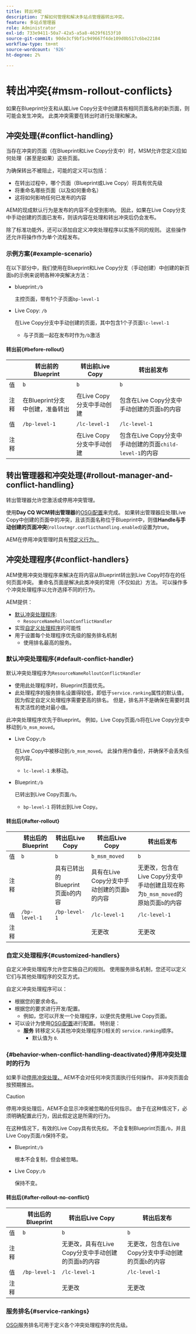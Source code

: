 ```yaml
---
title: 转出冲突
description: 了解如何管理和解决多站点管理器转出冲突。
feature: 多站点管理器
role: Administrator
exl-id: 733e9411-50a7-42a5-a5a8-4629f6153f10
source-git-commit: 90de3cf9bf1c949667f4de109d0b517c6be22184
workflow-type: tm+mt
source-wordcount: '926'
ht-degree: 2%

---
```


# 转出冲突{#msm-rollout-conflicts}

如果在Blueprint分支和从属Live Copy分支中创建具有相同页面名称的新页面，则可能会发生冲突。 此类冲突需要在转出时进行处理和解决。

## 冲突处理{#conflict-handling}

当存在冲突的页面（在Blueprint和Live Copy分支中）时，MSM允许您定义应如何处理（甚至是如果）这些页面。

为确保转出不被阻止，可能的定义可以包括：

* 在转出过程中，哪个页面（Blueprint或Live Copy）将具有优先级
* 将重命名哪些页面（以及如何重命名）
* 这将如何影响任何已发布的内容

AEM的现成默认行为是发布的内容不会受到影响。 因此，如果在Live Copy分支中手动创建的页面已发布，则该内容在处理和转出冲突后仍会发布。

除了标准功能外，还可以添加自定义冲突处理程序以实施不同的规则。 这些操作还允许将操作作为单个流程发布。

### 示例方案{#example-scenario}

在以下部分中，我们使用在Blueprint和Live Copy分支（手动创建）中创建的新页面`b`的示例来说明各种冲突解决方法：

* blueprint:`/b`

   主控页面，带有1个子页面`bp-level-1`

* Live Copy: `/b`

   在Live Copy分支中手动创建的页面，其中包含1个子页面`lc-level-1`

   * 与子页面一起在发布时作为`/b`激活

#### 转出前{#before-rollout}

|  | 转出前的Blueprint | 转出前Live Copy | 转出前发布 |
|---|---|---|---|
| 值 | `b` | `b` | `b` |
| 注释 | 在Blueprint分支中创建，准备转出 | 在Live Copy分支中手动创建 | 包含在Live Copy分支中手动创建的页面`b`的内容 |
| 值 | `/bp-level-1` | `/lc-level-1` | `/lc-level-1` |
| 注释 |  | 在Live Copy分支中手动创建 | 包含在Live Copy分支中手动创建的页面`child-level-1`的内容 |

## 转出管理器和冲突处理{#rollout-manager-and-conflict-handling}

转出管理器允许您激活或停用冲突管理。

使用&#x200B;**Day CQ WCM转出管理器**&#x200B;的[OSGi配置](/help/implementing/deploying/configuring-osgi.md)来完成。 如果转出管理器应处理Live Copy中创建的页面中的冲突，且该页面名称位于Blueprint中，则值&#x200B;**Handle与手动创建的页面冲突**(`rolloutmgr.conflicthandling.enabled`)设置为true。

AEM在停用冲突管理时具有[预定义行为。](#behavior-when-conflict-handling-deactivated)

## 冲突处理程序{#conflict-handlers}

AEM使用冲突处理程序来解决在将内容从Blueprint转出到Live Copy时存在的任何页面冲突。 重命名页面是解决此类冲突的常用（不仅如此）方法。 可以操作多个冲突处理程序以允许选择不同的行为。

AEM提供：

* [默认冲突处理程序](#default-conflict-handler):
   * `ResourceNameRolloutConflictHandler`
* 实现[自定义处理程序](#customized-handlers)的可能性
* 用于设置每个处理程序优先级的服务排名机制
   * 使用排名最高的服务。

### 默认冲突处理程序{#default-conflict-handler}

默认冲突处理程序为`ResourceNameRolloutConflictHandler`

* 使用此处理程序时，Blueprint页面优先。
* 此处理程序的服务排名设置得较低，即低于`service.ranking`属性的默认值，因为假定自定义处理程序需要更高的排名。 但是，排名并不是确保在需要时具有灵活性的绝对最小值。

此冲突处理程序优先于Blueprint。 例如，Live Copy页面`/b`将在Live Copy分支中移动到`/b_msm_moved`。

* Live Copy:`/b`

   在Live Copy中被移动到`/b_msm_moved`。 此操作用作备份，并确保不会丢失任何内容。

   * `lc-level-1` 未移动。

* Blueprint:`/b`

   已转出到Live Copy页面`/b`。

   * `bp-level-1` 将转出到Live Copy。

#### 转出后{#after-rollout}

|  | 转出后的Blueprint | 转出后Live Copy | 转出后Live Copy | 转出后发布 |
|---|---|---|---|---|
| 值 | `b` | `b` | `b_msm_moved` | `b` |
| 注释 |  | 具有已转出的Blueprint页面`b`的内容 | 具有在Live Copy分支中手动创建的页面`b`的内容 | 无更改，包含在Live Copy分支中手动创建且现在称为`b_msm_moved`的原始页面`b`的内容 |
| 值 | `/bp-level-1` | `/bp-level-1` | `/lc-level-1` | `/lc-level-1` |
| 注释 |  |  | 无更改 | 无更改 |

### 自定义处理程序{#customized-handlers}

自定义冲突处理程序允许您实施自己的规则。 使用服务排名机制，您还可以定义它们与其他处理程序的交互方式。

自定义冲突处理程序可以：

* 根据您的要求命名。
* 根据您的要求进行开发/配置。
   * 例如，您可以开发一个处理程序，以便优先使用Live Copy页面。
* 可以设计为使用[OSGi配置](/help/implementing/deploying/configuring-osgi.md)进行配置。 特别是：
   * **服务** 转移定义与其他冲突处理程序()相关的 `service.ranking`顺序。
      * 默认值为 `0`.

### {#behavior-when-conflict-handling-deactivated}停用冲突处理时的行为

如果手动[停用冲突处理，](#rollout-manager-and-conflict-handling) AEM不会对任何冲突页面执行任何操作。 非冲突页面会按预期推出。

>[!CAUTION]
>
>停用冲突处理后，AEM不会显示冲突被忽略的任何指示。 由于在这种情况下，必须明确配置此行为，因此假定这是所需的行为。

在这种情况下，有效的Live Copy具有优先权。 不会复制Blueprint页面`/b`，并且Live Copy页面`/b`保持不变。

* Blueprint:`/b`

   根本不会复制，但会被忽略。

* Live Copy:`/b`

   保持不变。

#### 转出后{#after-rollout-no-conflict}

|  | 转出后的Blueprint | 转出后Live Copy | 转出后发布 |
|---|---|---|---|
| 值 | `b` | `b` | `b` |
| 注释 |  | 无更改，具有在Live Copy分支中手动创建的页面`b`的内容 | 无更改，包含在Live Copy分支中手动创建的页面`b`的内容 |
| 值 | `/bp-level-1` | `/lc-level-1` | `/lc-level-1` |
| 注释 |  | 无更改 | 无更改 |

### 服务排名{#service-rankings}

[OSGi](https://www.osgi.org/)服务排名可用于定义各个冲突处理程序的优先级。
